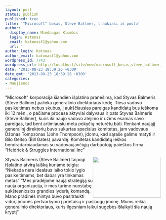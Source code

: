 ```yaml
---
layout: post
status: publish
published: true
title: '"Microsoft" bosas, Steve Ballmer, traukiasi iš posto'
author:
  display_name: Mindaugas Klumbis
  login: Katonas
  email: katonasf1@yahoo.com
  url: ''
author_login: Katonas
author_email: katonasf1@yahoo.com
wordpress_id: 7743
wordpress_url: http://localhost/site/new/microsoft_bosas_steve_ballmer_traukiasi_is_posto/
date: '2013-08-23 18:39:26 +0300'
date_gmt: '2013-08-23 18:39:26 +0300'
categories:
- Naujienos
---
```

<p>
	&quot;Microsoft&quot; korporacija &scaron;iandien i&scaron;platino prane&scaron;imą, kad Styvas Balmeris (Steve Ballmer) palieka generalinio direktoriaus kėdę. Tiesa vadovo pasikeitimas nebus skubus, į auk&scaron;čiausias pareigas kandidatų bus ie&scaron;koma iki 12 mėn., o pačiame procese aktyviai dalyvaus ir pats Styvas Balmeris (Steve Ballmer), kuris iki naujo vadovo atėjimo ir užims esamas savo pareigas, tad bent artimiausiu metu pokyčių neturėtų būti. Renkant naująjį generalinį direktorių buvo sukurtas specialus komitetas, jam vadovaus Džonas Tompsonas (John Thompson), įdomu, kad sąra&scaron;e galime matyti ir Bilo Geitso (Bill Gates) pavardę. Komitetas kandidatų ie&scaron;kos bendradarbiaudamas su vadovaujančiųjų darbuotojų paie&scaron;kos firma &ldquo;Heidrick &amp; Struggles International Inc&rdquo;</p>
<p>
	<input alt="" src="http://technews.lt/userfiles/Steve Ballmer(1).jpg" style="width: 220px; height: 132px; float: right;" type="image" />Styvas Balmeris (Steve Ballmer) taipogi i&scaron;platino atvirą lai&scaron;ką kuriame teigia: &ldquo;Niekada nėra idealaus laiko tokio lygio pasikeitimams, bet dabar yra tinkamas metas&rdquo; &ldquo;Mes pradėjome naują strategiją su nauja organizacija, ir mes turime nuostabę auk&scaron;tesniosios grandies lyderių komandą. Mano pradinės mintys buvo pasitraukti vidurį įmonės pertvarkymo į prietaisų ir paslaugų įmonę. Mums reikia generalinio direktoriaus, kuris ilgesniam laikui sugebės i&scaron;laikyti &scaron;ia naują kryptį&rdquo;</p>
